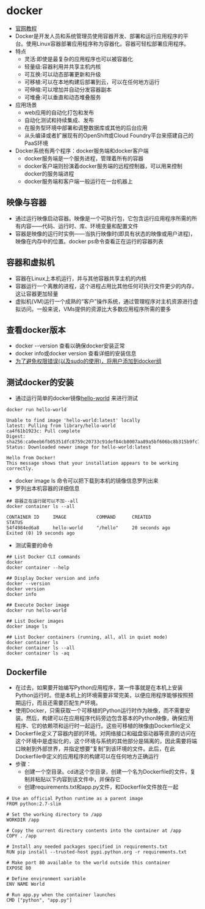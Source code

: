 # docker

- [官网教程](https://docs.docker.com/get-started/)
- Docker是开发人员和系统管理员使用容器开发、部署和运行应用程序的平台。使用Linux容器部署应用程序称为容器化。容器可轻松部署应用程序。
- 特点
  - 灵活:即使是最复杂的应用程序也可以被容器化
  - 轻量级:容器利用并共享主机内核
  - 可互换:可以动态部署更新和升级
  - 可移植:可以在本地构建后部署到云，可以在任何地方运行
  - 可伸缩:可以增加并自动分发容器副本
  - 可堆叠:可以垂直和动态堆叠服务
- 应用场景
  - web应用的自动化打包和发布
  - 自动化测试和持续集成、发布
  - 在服务型环境中部署和调整数据库或其他的后台应用
  - 从头编译或者扩展现有的OpenShift或Cloud Foundry平台来搭建自己的PaaS环境
- Docker系统有两个程序：docker服务端和docker客户端
  - docker服务端是一个服务进程，管理着所有的容器
  - docker客户端则扮演着docker服务端的远程控制器，可以用来控制docker的服务端进程
  - docker服务端和客户端一般运行在一台机器上

## 映像与容器

- 通过运行映像启动容器。映像是一个可执行包，它包含运行应用程序所需的所有内容——代码、运行时、库、环境变量和配置文件
- 容器是映像的运行时实例——当执行映像时(即具有状态的映像或用户进程)，映像在内存中的位置。docker ps命令查看正在运行的容器列表

## 容器和虚拟机

- 容器在Linux上本机运行，并与其他容器共享主机的内核
- 容器运行一个离散的进程，这个进程占用比其他任何可执行文件更少的内存，这让容器更加轻量
- 虚拟机(VM)运行一个成熟的“客户”操作系统，通过管理程序对主机资源进行虚拟访问。一般来说，VMs提供的资源比大多数应用程序所需的要多

## 查看docker版本

- docker --version 查看以确保docker安装正常
- docker info或docker version 查看详细的安装信息
- [为了避免权限错误(以及sudo的使用)，将用户添加到docker组](https://docs.docker.com/install/linux/linux-postinstall/)

## 测试docker的安装

- 通过运行简单的docker镜像[hello-world](https://hub.docker.com/_/hello-world/) 来进行测试

```docker
docker run hello-world

Unable to find image 'hello-world:latest' locally
latest: Pulling from library/hello-world
ca4f61b1923c: Pull complete
Digest: sha256:ca0eeb6fb05351dfc8759c20733c91def84cb8007aa89a5bf606bc8b315b9fc7
Status: Downloaded newer image for hello-world:latest

Hello from Docker!
This message shows that your installation appears to be working correctly.
```

- docker image ls 命令可以把下载到本机的镜像信息罗列出来
- 罗列出本机容器的详细信息

```docker
## 容器正在运行就可以不加--all
docker container ls --all

CONTAINER ID     IMAGE           COMMAND      CREATED            STATUS
54f4984ed6a8     hello-world     "/hello"     20 seconds ago     Exited (0) 19 seconds ago
```

- 测试需要的命令

```docker
## List Docker CLI commands
docker
docker container --help

## Display Docker version and info
docker --version
docker version
docker info

## Execute Docker image
docker run hello-world

## List Docker images
docker image ls

## List Docker containers (running, all, all in quiet mode)
docker container ls
docker container ls --all
docker container ls -aq
```

## Dockerfile

- 在过去，如果要开始编写Python应用程序，第一件事就是在本机上安装Python运行时。但是本机上的环境需要非常完美，以便应用程序能够按照预期运行，而且还需要匹配生产环境。
- 使用Docker，只需获取一个可移植的Python运行时作为映像，而不需要安装。然后，构建可以在应用程序代码旁边包含基本的Python映像，确保应用程序、它的依赖项和运行时一起运行。这些可移植的映像由Dockerfile定义
- Dockerfile定义了容器内部的环境。对网络接口和磁盘驱动器等资源的访问在这个环境中是虚拟化的，这个环境与系统的其他部分是隔离的，因此需要将端口映射到外部世界，并指定想要“复制”到该环境的文件。此后，在此Dockerfile中定义的应用程序的构建可以在任何地方正确运行
- 步骤：
  - 创建一个空目录。cd进这个空目录，创建一个名为Dockerfile的文件，复制并粘贴以下内容到该文件中，并保存它
  - 创建requirements.txt和app.py文件，和Dockerfile文件放在一起

```docker
# Use an official Python runtime as a parent image
FROM python:2.7-slim

# Set the working directory to /app
WORKDIR /app

# Copy the current directory contents into the container at /app
COPY . /app

# Install any needed packages specified in requirements.txt
RUN pip install --trusted-host pypi.python.org -r requirements.txt

# Make port 80 available to the world outside this container
EXPOSE 80

# Define environment variable
ENV NAME World

# Run app.py when the container launches
CMD ["python", "app.py"]
```